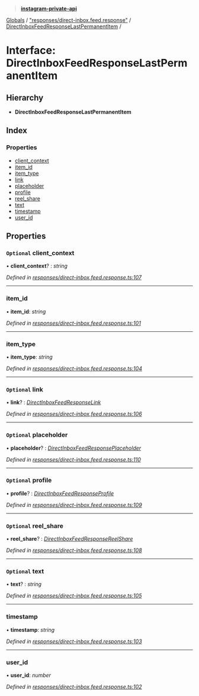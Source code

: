 > **[instagram-private-api](../README.md)**

[Globals](../globals.md) / ["responses/direct-inbox.feed.response"](../modules/_responses_direct_inbox_feed_response_.md) / [DirectInboxFeedResponseLastPermanentItem](_responses_direct_inbox_feed_response_.directinboxfeedresponselastpermanentitem.md) /

# Interface: DirectInboxFeedResponseLastPermanentItem

## Hierarchy

* **DirectInboxFeedResponseLastPermanentItem**

## Index

### Properties

* [client_context](_responses_direct_inbox_feed_response_.directinboxfeedresponselastpermanentitem.md#optional-client_context)
* [item_id](_responses_direct_inbox_feed_response_.directinboxfeedresponselastpermanentitem.md#item_id)
* [item_type](_responses_direct_inbox_feed_response_.directinboxfeedresponselastpermanentitem.md#item_type)
* [link](_responses_direct_inbox_feed_response_.directinboxfeedresponselastpermanentitem.md#optional-link)
* [placeholder](_responses_direct_inbox_feed_response_.directinboxfeedresponselastpermanentitem.md#optional-placeholder)
* [profile](_responses_direct_inbox_feed_response_.directinboxfeedresponselastpermanentitem.md#optional-profile)
* [reel_share](_responses_direct_inbox_feed_response_.directinboxfeedresponselastpermanentitem.md#optional-reel_share)
* [text](_responses_direct_inbox_feed_response_.directinboxfeedresponselastpermanentitem.md#optional-text)
* [timestamp](_responses_direct_inbox_feed_response_.directinboxfeedresponselastpermanentitem.md#timestamp)
* [user_id](_responses_direct_inbox_feed_response_.directinboxfeedresponselastpermanentitem.md#user_id)

## Properties

### `Optional` client_context

• **client_context**? : *string*

*Defined in [responses/direct-inbox.feed.response.ts:107](https://github.com/Nerixyz/instagram-private-api/blob/e5037ee/src/responses/direct-inbox.feed.response.ts#L107)*

___

###  item_id

• **item_id**: *string*

*Defined in [responses/direct-inbox.feed.response.ts:101](https://github.com/Nerixyz/instagram-private-api/blob/e5037ee/src/responses/direct-inbox.feed.response.ts#L101)*

___

###  item_type

• **item_type**: *string*

*Defined in [responses/direct-inbox.feed.response.ts:104](https://github.com/Nerixyz/instagram-private-api/blob/e5037ee/src/responses/direct-inbox.feed.response.ts#L104)*

___

### `Optional` link

• **link**? : *[DirectInboxFeedResponseLink](_responses_direct_inbox_feed_response_.directinboxfeedresponselink.md)*

*Defined in [responses/direct-inbox.feed.response.ts:106](https://github.com/Nerixyz/instagram-private-api/blob/e5037ee/src/responses/direct-inbox.feed.response.ts#L106)*

___

### `Optional` placeholder

• **placeholder**? : *[DirectInboxFeedResponsePlaceholder](_responses_direct_inbox_feed_response_.directinboxfeedresponseplaceholder.md)*

*Defined in [responses/direct-inbox.feed.response.ts:110](https://github.com/Nerixyz/instagram-private-api/blob/e5037ee/src/responses/direct-inbox.feed.response.ts#L110)*

___

### `Optional` profile

• **profile**? : *[DirectInboxFeedResponseProfile](_responses_direct_inbox_feed_response_.directinboxfeedresponseprofile.md)*

*Defined in [responses/direct-inbox.feed.response.ts:109](https://github.com/Nerixyz/instagram-private-api/blob/e5037ee/src/responses/direct-inbox.feed.response.ts#L109)*

___

### `Optional` reel_share

• **reel_share**? : *[DirectInboxFeedResponseReelShare](_responses_direct_inbox_feed_response_.directinboxfeedresponsereelshare.md)*

*Defined in [responses/direct-inbox.feed.response.ts:108](https://github.com/Nerixyz/instagram-private-api/blob/e5037ee/src/responses/direct-inbox.feed.response.ts#L108)*

___

### `Optional` text

• **text**? : *string*

*Defined in [responses/direct-inbox.feed.response.ts:105](https://github.com/Nerixyz/instagram-private-api/blob/e5037ee/src/responses/direct-inbox.feed.response.ts#L105)*

___

###  timestamp

• **timestamp**: *string*

*Defined in [responses/direct-inbox.feed.response.ts:103](https://github.com/Nerixyz/instagram-private-api/blob/e5037ee/src/responses/direct-inbox.feed.response.ts#L103)*

___

###  user_id

• **user_id**: *number*

*Defined in [responses/direct-inbox.feed.response.ts:102](https://github.com/Nerixyz/instagram-private-api/blob/e5037ee/src/responses/direct-inbox.feed.response.ts#L102)*